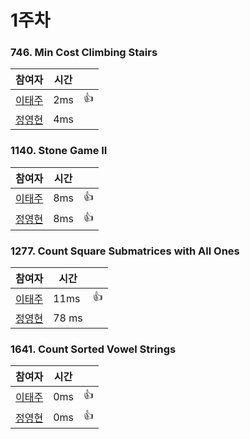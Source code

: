 # 1주차  
### 746. Min Cost Climbing Stairs
| 참여자 | 시간 |  |
|--|--|--|
| [이태주](https://github.com/TaeJu)  | 2ms | 👍 |
| [정영현](https://github.com/Young-cpu)  | 4ms |  |

### 1140. Stone Game II
| 참여자 | 시간 |  |
|--|--|--|
| [이태주](https://github.com/TaeJu)  | 8ms | 👍 |
| [정영현](https://github.com/Young-cpu)  | 8ms | 👍 |

### 1277. Count Square Submatrices with All Ones
| 참여자 | 시간 |  |
|--|--|--|
| [이태주](https://github.com/TaeJu)  | 11ms | 👍 |
| [정영현](https://github.com/Young-cpu)  | 78 ms |  |

### 1641. Count Sorted Vowel Strings
| 참여자 | 시간 |  |
|--|--|--|
| [이태주](https://github.com/TaeJu)  | 0ms | 👍 |
| [정영현](https://github.com/Young-cpu)  | 0ms | 👍 |
